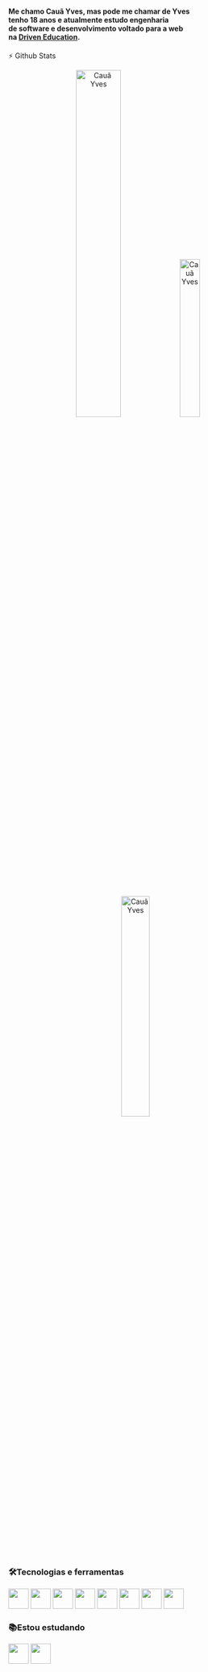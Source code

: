 <h1 align="center"><noscript><Cauã Yves/></noscript></h1>

#### Me chamo Cauã Yves, mas pode me chamar de Yves <br /> tenho 18 anos e atualmente estudo engenharia <br /> de software e desenvolvimento voltado para a web <br /> na <a href="https://www.driven.com.br">Driven Education<a>.

 :zap: Github Stats
  <div align="center">
    <img height="auto" width="42%" src="https://github-readme-stats.vercel.app/api?username=CauaYves&show_icons=true&theme=github_dark&include_all_commits=true&count_private=true" alt="Cauã Yves"/>
    <img height="auto" width="28.3%" src="https://github-readme-stats.vercel.app/api/top-langs/?username=CauaYves&layout=compact&langs_count=7&theme=github_dark" alt="Cauã Yves"/>
    <img height="auto" width="33.5%"src="https://github-readme-streak-stats.herokuapp.com/?user=CauaYves&theme=dark" alt="Cauã Yves" />
  </div>

### 🛠️Tecnologias e ferramentas
<div display="block">
  <img src="https://cdn.jsdelivr.net/gh/devicons/devicon/icons/css3/css3-original.svg" style="height: 40px";/>
  <img src="https://cdn.jsdelivr.net/gh/devicons/devicon/icons/html5/html5-original.svg" style="height: 40px";/>
  <img src="https://cdn.jsdelivr.net/gh/devicons/devicon/icons/javascript/javascript-original.svg" style="height: 40px";/>
  <img src="https://cdn.jsdelivr.net/gh/devicons/devicon/icons/react/react-original.svg" style="height: 40px";/>
  <img src="https://cdn.jsdelivr.net/gh/devicons/devicon/icons/webpack/webpack-original.svg" style="height: 40px"; />
  <img src="https://cdn.jsdelivr.net/gh/devicons/devicon/icons/babel/babel-original.svg" style="height: 40px";/>
  <img src="https://cdn.jsdelivr.net/gh/devicons/devicon/icons/git/git-plain-wordmark.svg" style="height: 40px";/>
  <img src="https://cdn.jsdelivr.net/gh/devicons/devicon/icons/nodejs/nodejs-original.svg" style="height: 40px";/>
</div>     
  
  ### 📚Estou estudando  
  <div display="block">
   <img src="https://cdn.jsdelivr.net/gh/devicons/devicon/icons/postgresql/postgresql-plain-wordmark.svg" style="height: 40px";/>  
   <img src="https://cdn.jsdelivr.net/gh/devicons/devicon/icons/mysql/mysql-original-wordmark.svg" style="height: 40px";/>         
  </div>

